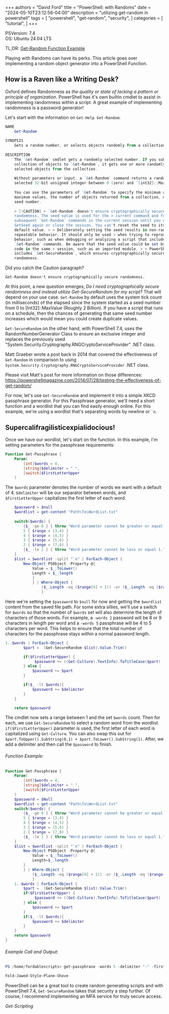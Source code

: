 +++
authors = "David Ford"
title = "PowerShell: with Randoms"
date = "2024-05-10T23:12:56-04:00"
description = "utilizing get-random in powershell"
tags = [
    "powershell",
    "get-random",
    "security",
]
categories = [
    "tutorial",
]
+++

PSVersion: 7.4  
OS: Ubuntu 24.04 LTS

TL;DR: [Get-Random Function Example](#function-example)

<!--Intro-->

Playing with Randoms can have its perks. This article goes over implementing a random object generator into a PowerShell Function. 


<!--Into the Rabbit Hole-->

## How is a Raven like a Writing Desk?

Oxford defines Randomness as _the quality or state of lacking a pattern or principle of organization._ PowerShell has it's own builtin cmdlet to assist in implementing randomness within a script. A great example of implementing randomness is a password generator!

Let's start with the information on `Get-Help Get-Random`:

```PowerShell
NAME
    Get-Random
    
SYNOPSIS
    Gets a random number, or selects objects randomly from a collection.
    
DESCRIPTION
    The `Get-Random` cmdlet gets a randomly selected number. If you submit a 
    collection of objects to `Get-Random`, it gets one or more randomly 
    selected objects from the collection.
    
    Without parameters or input, a `Get-Random` command returns a randomly 
    selected 32-bit unsigned integer between 0 (zero) and `[int32]::MaxValue`.
    
    You can use the parameters of `Get-Random` to specify the minimum and 
    maximum values, the number of objects returned from a collection, or a 
    seed number.
    
    > [!CAUTION] > `Get-Random` doesn't ensure cryptographically secure 
    randomness. The seed value is used for the > current command and for all 
    subsequent `Get-Random` commands in the current session until you use > 
    SetSeed again or close the session. You can't reset the seed to its 
    default value. > > Deliberately setting the seed results in non-random, 
    repeatable behavior. It should only be used > when trying to reproduce 
    behavior, such as when debugging or analyzing a script that includes > 
    `Get-Random` commands. Be aware that the seed value could be set by other 
    code in the same > session, such as an imported module. > > PowerShell 7.4 
    includes `Get-SecureRandom`, which ensures cryptographically secure 
    randomness.
```
Did you catch the Caution paragraph?  

`Get-Random doesn't ensure cryptographically secure randomness.`

At this point, a new question emerges; _Do I need cryptographically secure randomness and instead utilize Get-SecureRandom for my script?_ That will depend on your use case. `Get-Random` by default uses the system tick count (in milliseconds) of the elapsed since the system started as a seed number from 0 to [Int32]::MaxValue (Roughly 2 Billion). If you have a script that runs on a schedule, then the chances of generating that same seed number increases which would mean you could create duplicate values.

`Get-SecureRandom` on the other hand, with PowerShell 7.4, uses the RandomNumberGenerator Class to ensure an exclusive integer and replaces the previously used "System.Security.Cryptography.RNGCryptoServiceProvider" .NET class.

Matt Graeber wrote a post back in 2014 that covered the effectiveness of `Get-Random` in comparison to using `System.Security.Cryptography.RNGCryptoServiceProvider` .NET class.

Please visit Matt's post for more information on those differences:  
  https://powershellmagazine.com/2014/07/28/testing-the-effectiveness-of-get-random/


For now, let's use `Get-SecureRandom` and implement it into a simple XKCD passphrase generator. For this Passphrase generator, we'll need a short function and a wordlist that you can find easily enough online. For this example, we're using a wordlist that's separating words by newline or `` `n ``.

## Supercalifragilisticexpialidocious!

Once we have our wordlist, let's start on the function. In this example, I'm setting parameters for the passphrase requirements:

```PowerShell
Function Get-Passphrase {
    Param(
        [int]$words = 4,
        [string]$delimiter = " ",
        [switch]$FirstLetterUpper  
    )
```
The `$words` parameter denotes the number of words we want with a default of 4. `$delimiter` will be our separator between words, and `$FirstLetterUpper` capitalizes the first letter of each word.  

```PowerShell
    $password = $null
    $wordlist = get-content "Path\To\WordList.txt"
    
    switch($words) {
        {$_ -ge 6 } { throw "Word parameter cannot be greater or equal 6." }
        5 { $range = (3,4) }
        4 { $range = (4,5) }
        3 { $range = (5,6) }
        2 { $range = (7,8) }
        {$_ -le 1 } { throw "Word parameter cannot be less or equal 1." }
    }
    $list = $wordlist -split "`n" | ForEach-Object { 
        New-Object PSObject -Property @{
            Value = $_.ToLower()
            Length = $_.length
            }
            } | Where-Object {
                ($_.Length -eq ($range[0] + 1)) -or ($_.Length -eq ($range[1] + 1))
                }
```
Here we're setting the `$password` to `$null` for now and getting the `$wordlist` content from the saved file path. For some extra sillies, we'll use a switch for `$words` so that the number of `$words` set will also determine the length of characters of those words. For example, a `-words 2` password will be 8 or 9 characters in length per word and a `-words 5` passphrase will be 4 to 5 characters per word. This helps to ensure that the total number of characters for the passphrase stays within a normal password length.

```PowerShell
1..$words | ForEach-Object {
        $part =  (Get-SecureRandom $list).Value.Trim()

        if($FirstLetterUpper) {
             $password += ((Get-Culture).TextInfo).ToTitleCase($part)
        } else {
            $password += $part
        }

        if($_ -lt $words){ 
            $password += $delimiter 
        }
    }

    return $password
```
The cmdlet now sets a range between 1 and the set `$words` count. Then for each, we use `Get-SecureRandom` to select a random word from the wordlist. `if($FirstLetterUpper)` parameter is used, the first letter of each word is capitalized using `Get-Culture`. You can also swap this out for `$part.ToUpper().SubString(0,1) + $part.ToLower().SubString(1)`. After, we add a delimiter and then call the `$password` to finish.

###### Function Example:

```PowerShell
Function Get-Passphrase {
    Param(
        [int]$words = 4,
        [string]$delimiter = " ",
        [switch]$FirstLetterUpper  
    )
    $password = $Null
    $wordlist = get-content "Path\To\WordList.txt"
    switch($words) {
        {$_ -ge 6 } { throw "Word parameter cannot be greater or equal 6." }
        5 { $range = (3,4) }
        4 { $range = (4,5) }
        3 { $range = (5,6) }
        2 { $range = (7,8) }
        {$_ -le 1 } { throw "Word parameter cannot be less or equal 1." }
    }
    $list = $wordlist -split "`n" | ForEach-Object { 
        New-Object PSObject -Property @{
            Value = $_.ToLower()
            Length=$_.length
        }
        } | Where-Object {
            ($_.Length -eq ($range[0] + 1)) -or ($_.Length -eq ($range[1] + 1))
            }
    1..$words | ForEach-Object {
        $part =  (Get-SecureRandom $list).Value.Trim()
        if($FirstLetterUpper) {
             $password += ((Get-Culture).TextInfo).ToTitleCase($part)
        } else {
            $password += $part
        }
        if($_ -lt $words){ 
            $password += $delimiter 
        }
    }
    return $password
}
```
###### Example Call and Output:
```Powershell
PS /home/fordablescripts> get-passphrase -words 5 -delimiter "-" -firstletterupper  

Fold-Jawed-Style-Plane-Shove
```


PowerShell can be a great tool to create random generating scripts and with PowerShell 7.4, `Get-SecureRandom` takes that security a step further. Of course, I recommend implementing an MFA service for truly secure access.

_Get-Scripting_